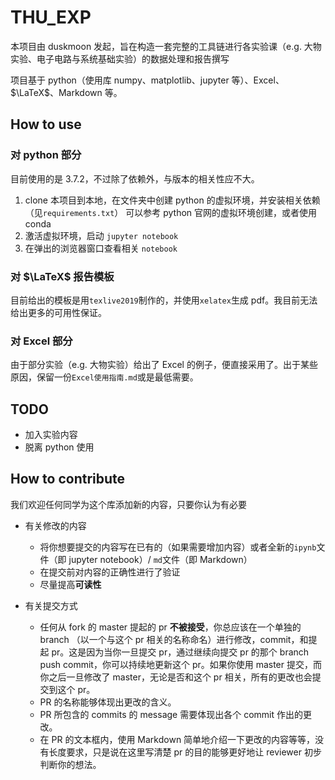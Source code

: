 # THU_EXP

本项目由 duskmoon 发起，旨在构造一套完整的工具链进行各实验课（e.g. 大物实验、电子电路与系统基础实验）的数据处理和报告撰写

项目基于 python（使用库 numpy、matplotlib、jupyter 等）、Excel、$\LaTeX$、Markdown 等。

## How to use

### 对 python 部分

目前使用的是 3.7.2，不过除了依赖外，与版本的相关性应不大。

1. clone 本项目到本地，在文件夹中创建 python 的虚拟环境，并安装相关依赖（见`requirements.txt`）
   可以参考 python 官网的虚拟环境创建，或者使用 conda
2. 激活虚拟环境，启动 `jupyter notebook`
3. 在弹出的浏览器窗口查看相关 `notebook`

### 对 $\LaTeX$ 报告模板

目前给出的模板是用`texlive2019`制作的，并使用`xelatex`生成 pdf。我目前无法给出更多的可用性保证。

### 对 Excel 部分

由于部分实验（e.g. 大物实验）给出了 Excel 的例子，便直接采用了。出于某些原因，保留一份`Excel使用指南.md`或是最低需要。

## TODO

- 加入实验内容
- 脱离 python 使用

## How to contribute

我们欢迎任何同学为这个库添加新的内容，只要你认为有必要

- 有关修改的内容

  - 将你想要提交的内容写在已有的（如果需要增加内容）或者全新的`ipynb`文件（即 jupyter notebook）/ `md`文件（即 Markdown）
  - 在提交前对内容的正确性进行了验证
  - 尽量提高**可读性**

- 有关提交方式
  - 任何从 fork 的 master 提起的 pr **不被接受**，你总应该在一个单独的 branch （以一个与这个 pr 相关的名称命名）进行修改，commit，和提起 pr。这是因为当你一旦提交 pr，通过继续向提交 pr 的那个 branch push commit，你可以持续地更新这个 pr。如果你使用 master 提交，而你之后一旦修改了 master，无论是否和这个 pr 相关，所有的更改也会提交到这个 pr。
  - PR 的名称能够体现出更改的含义。
  - PR 所包含的 commits 的 message 需要体现出各个 commit 作出的更改。
  - 在 PR 的文本框内，使用 Markdown 简单地介绍一下更改的内容等等，没有长度要求，只是说在这里写清楚 pr 的目的能够更好地让 reviewer 初步判断你的想法。

